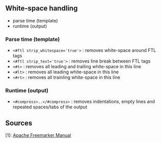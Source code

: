 ## White-space handling
- parse time (template) 
- runtime (output)

### Parse time (template)
- `<#ftl strip_whitespace='true'>`	: removes white-space around FTL tags
- `<#ftl strip_text='true'>`		: removes line break between FTL tags
- `<#t>`				: removes all leading and trailing white-space in this line
- `<#lt>`				: removes all leading white-space in this line
- `<#rt>`				: removes all trainling white-space in this line

### Runtime (output)
- `<#compress>..</#compress>`		: removes indentations, empty lines and repeated spaces/tabs of the output

## Sources 
[1]: [Apache Freemarker Manual](https://freemarker.apache.org/docs/index.html)
